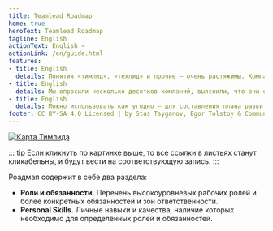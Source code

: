 ```yaml
---
title: Teamlead Roadmap
home: true
heroText: Teamlead Roadmap
tagline: English
actionText: English →
actionLink: /en/guide.html
features:
- title: English
  details: Понятия «тимлид», «техлид» и прочие – очень растяжимы. Компании решают разные задачи, у этих ролей разные ответственности. Поэтому и ❄️, роадмап — для всех.
- title: English
  details: Мы опросили несколько десятков компаний, выяснили, что они ожидают от тимлидов и как строят с ними свою работу. Так у нас получилась единая модель компетенций тимлида.
- title: English
  details: Можно использовать как угодно – для составления плана развития, для формирования должностных инструкций, для составления вакансий или проведения собеседований. Выделите нужные ветви – и вперёд.
footer: CC BY-SA 4.0 Licensed | by Stas Tsyganov, Egor Tolstoy & Community
---
```


[![Карта Тимлида](/roadmap.svg)](/roadmap.svg)

::: tip
Если кликнуть по картинке выше, то все ссылки в листьях станут кликабельны, и будут вести на соответствующую запись.
:::

Роадмап содержит в себе два раздела:
- **Роли и обязанности.** Перечень высокоуровневых рабочих ролей и более конкретных обязанностей и зон ответственности.
- **Personal Skills.** Личные навыки и качества, наличие которых необходимо для определённых ролей и обязанностей.

